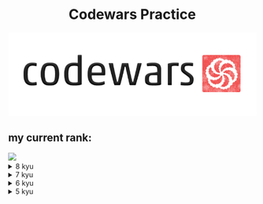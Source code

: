 <h1 align="center">Codewars Practice</h1>
<p align="center">
<img src="codewars.png" margin-left="300px" margin-right="auto"/>
</p>

<h2>my current rank:</h2>
<img src="https://www.codewars.com/users/verystone69/badges/large"/>
<details>
<summary>8 kyu</summary>
<ul>
<li><a href="https://www.codewars.com/kata/reviews/5265326f5fda8eb1160004cb/groups/61d3e81668975c0001d8958b">Convert a Number to a String!</a>
<li><a href="https://www.codewars.com/kata/reviews/56deebdf6a5c28baa9000031/groups/641d91fe26b289000137d92d">Opposite number</a>
<li><a href="https://www.codewars.com/kata/reviews/5715eaf87cf4f3befe00002e/groups/5f78e7537d74a900015f3b70">Sum of positive</a>
<li><a href="https://www.codewars.com/kata/reviews/57eadb85cd143f4c9c0000a5/groups/5817a3d06288546631000040">Abbreviate a Two Word Name</a>
<li><a href="https://www.codewars.com/kata/reviews/5545f1150240a711650000c6/groups/554e9802d002991020000103">Is n divisible by x and y?</a>
<li><a href="https://www.codewars.com/kata/reviews/566770a5e2aefaf7b000002d/groups/5d48f66d2447aa000172d589">A Needle in the Haystack</a>
<li><a href="https://www.codewars.com/kata/reviews/555086ff587c4e3a7e000095/groups/57b5bee1db5b3da2ec0001fb">Opposites Attract</a>
<li><a href="https://www.codewars.com/kata/reviews/55fa902836589109b40000af/groups/6498a2b4d263330001c8134a">Beginner Series #1 School Paperwork Clock</a>
<li><a href="https://www.codewars.com/kata/reviews/55fa41c53658911447000032/groups/56521dfdd4da7a4dc80000a9">Beginner Series #2 Clock</a>
<li><a href="https://www.codewars.com/kata/reviews/5865f9bd2ffb9c2e2f0013af/groups/64af0865a2181600010954b1">Calculate average</a>
<li><a href="https://www.codewars.com/kata/reviews/57cc9785e850d466050000a7/groups/57cccde5d542d3148f0003d6">You only need one - Beginner</a>
<li><a href="https://www.codewars.com/kata/reviews/5837111123bee00d630000be/groups/5839d9ce171f3aac8700020f">Simple multiplication</a>
<li><a href="https://www.codewars.com/kata/reviews/56aa512a19a59b21ff000034/groups/64c6becb94952d0001375414">Regex count lowercase letters</a>
<li><a href="https://www.codewars.com/kata/reviews/580a1bd1b56dcf80b2000031/groups/580aa0729f1fb23551000067">Remove duplicates from list</a>
<li><a href="https://www.codewars.com/kata/reviews/559375e5091cf8e47d00005a/groups/62a6530b98eb29000148775a">Welcome to the City</a>
<li><a href="https://www.codewars.com/kata/reviews/54531473ef2fe4146700028b/groups/64eaf5f2989be30001c86bcb">NATO Phonetic Alphabet</a>
<li><a href="https://www.codewars.com/kata/reviews/563b814cc41198306a000132/groups/64f23248943404000117b8af">Stringy Strings</a>
<li><a href="https://www.codewars.com/kata/reviews/57a7775dc164c3db8b00003e/groups/650c10cdc4627c0001b6bf3f">Price of Mangoes</a>
<li><a href="https://www.codewars.com/kata/reviews/578e47f1f50c0dcc2c000111/groups/65277c57c5c19100017f261d">Count of positives / sum of negatives </a>
<li><a href="https://www.codewars.com/kata/reviews/577aec3cb9498e1aed00009a/groups/652967de805c4c00011c92ee">Find Maximum and Minimum Values of a List </a>
<li><a href="https://www.codewars.com/kata/reviews/57cfe3e5e01033d62200001b/groups/58493f83e11dc93152000ffa">Sort and Star</a>
<li><a href="https://www.codewars.com/kata/reviews/57eaeb9f78748ff92a00000b/groups/654002dddda7cc00011027c9">Sum Mixed Array</a>
<li><a href="https://www.codewars.com/kata/reviews/5c8bfbbf3b8ec2000116c7cb/groups/6547a898b2effa00012bd68d">A wolf in sheep's clothing</a>
<li><a href="https://www.codewars.com/kata/reviews/5672a998edcb875b34000076/groups/6068782a202d4f0001b5b179">Rock Paper Scissors!</a>
<li><a href="https://www.codewars.com/kata/reviews/58782e3ad166c74687000408/groups/5a2a5eadd1b6089c05001750">Will there be enough space?</a>
<li><a href="https://www.codewars.com/kata/reviews/57878746fdd4269dfc00031a/groups/6555f71c2113d200010420b3">Sum without highest and lowest number</a>
<li><a href="https://www.codewars.com/kata/reviews/56efe986900453758d00008e/groups/65572e2d1cfac200015e47fe">altERnaTIng cAsE</a>
<li><a href="https://www.codewars.com/kata/reviews/5aa6e87978c0e8494900233e/groups/5aa6f10878c0e82ea90024a1">Will you make it?</a>
<li><a href="https://www.codewars.com/kata/reviews/55ccc9ffaeb10c1f4700005e/groups/5b98df588a71f3d29c000909">Grasshopper - Grade book </a>
<li><a href="https://www.codewars.com/kata/reviews/559ac78360f0be07c200005c/groups/559d543feafd01fb0f0000dd">Name Shuffler</a>
<li><a href="https://www.codewars.com/kata/reviews/5644257855d0e4439900006c/groups/6587feee602dd30001c65a57">How good are you really?</a>
<li><a href="https://www.codewars.com/kata/reviews/551383009c58f722fc00033c/groups/595cb8759092b1e8e8000109">Count by X</a>
<li><a href="https://www.codewars.com/kata/reviews/5771a1dbcf2b19f0f60001fd/groups/65b967f3d314fa000138852b">Removing Elements</a>
<li><a href="https://www.codewars.com/kata/reviews/53dc581021a252c4890000bc/groups/65bbeb11d423500001d0b535">Sum Arrays</a>
<li><a href="https://www.codewars.com/kata/reviews/555a6958063f905e1b00001c/groups/555a8ad0ce5491d7da000011">Is it even?</a>
<li><a href="https://www.codewars.com/kata/reviews/568d4ea6ab0a10c7210000f2/groups/61dcb23b3d226a000170f70a">Transportation on vacation</a>
<li><a href="https://www.codewars.com/kata/reviews/523b623152af8a30c600002a/groups/57a3a51d7cb1f318900001dd">Function 2 - squaring an argument</a>
<li><a href="https://www.codewars.com/kata/reviews/554792a7761db25b8400015a/groups/5548ca8b90ed570574000018">Vowel remover</a>
<li><a href="https://www.codewars.com/kata/reviews/53af2ba0bbec0e2805000976/groups/5c2c4ef77323980001faa8a2">Are You Playing Banjo?</a>
<li><a href="https://www.codewars.com/kata/reviews/5720583f191358cea300004f/groups/572079c865a5042173000071">Training JS #7: if..else and ternary operator</a>
<li><a href="https://www.codewars.com/kata/reviews/591ad33de5e7871cac0009be/groups/65def4bbde9c52000165cb82">Find Multiples of a Number</a>
<li><a href="https://www.codewars.com/kata/reviews/57cc56dba362c1d44d000068/groups/57cc5ef458da9eba38001f6d">Parse nice int from char problem</a>

</ul>
</details>

<details>
<summary>7 kyu</summary>
<ul>
<li><a href="https://www.codewars.com/kata/reviews/602efa574781f60001fabf89/groups/64bceb2e37b7b80001bfb12e">Two numbers are positive</a>
<li><a href="https://www.codewars.com/kata/reviews/5b1ac05c46863ccfe00015af/groups/6249e805be5665000101eb62">My Language Skills</a>
<li><a href="https://www.codewars.com/kata/56eb0be52caf798c630013c0/javascript">Unlucky Days</a>
<li><a href="https://www.codewars.com/kata/539de388a540db7fec000642/javascript">The Coupon Code</a>
<li><a href="https://www.codewars.com/kata/556cebcf7c58da564a000045/solutions/javascript">Number of Rectangles in a Grid</a>
<li><a href="https://www.codewars.com/kata/585b1fafe08bae9988000314/javascript">Digits explosion</a>
<li><a href="https://www.codewars.com/kata/54ba84be607a92aa900000f1/javascript">Isograms</a>
<li><a href="https://www.codewars.com/kata/52fba66badcd10859f00097e/javascript">Disemvowel Trolls</a>
<li><a href="https://www.codewars.com/kata/554b4ac871d6813a03000035/javascript">Highest and Lowest</a>
<li><a href="https://www.codewars.com/kata/571640812ad763313600132b/javascript">Upper Strength</a>
<li><a href="https://www.codewars.com/kata/5624e574ec6034c3a20000e6/javascript">Hamming Distance - Part 1: Binary codes</a>
<li><a href="https://www.codewars.com/kata/579ba41ce298a73aaa000255/javascript">Name That Number!</a>
<li><a href="https://www.codewars.com/kata/5259b20d6021e9e14c0010d4">Reverse Words</a>
<li><a href="https://www.codewars.com/kata/586f6741c66d18c22800010a/javascript">Sum of a sequence</a>
<li><a href="https://www.codewars.com/kata/reviews/54ff35d3c1bad9fbfb00021d/groups/62cc7e80ec296e0001580e60">Vowel Count</a>
<li><a href="https://www.codewars.com/kata/reviews/5485f83ed8325edc730001c0/groups/648394988753ae0001beb9c7">Digit*Digit</a>
<li><a href="https://www.codewars.com/kata/reviews/5667eafcfde9ebbd5100002e/groups/57943eddc38ec252bb0004b9">Mumbling</a>
<li><a href="https://www.codewars.com/kata/reviews/554f53f79e5642b6850000ad/groups/648ef5c0f32efd0001735c21">Complementary DNA</a>
<li><a href="https://www.codewars.com/kata/558fc85d8fd1938afb000014/solutions/javascript?filter=me&sort=best_practice&invalids=false">Sum of two lowest positive integers</a>
<li><a href="https://www.codewars.com/kata/55f2b110f61eb01779000053/solutions/javascript?filter=me&sort=best_practice&invalids=false">Beginner Series #3 Sum of Numbers</a>
<li><a href="https://www.codewars.com/kata/reviews/51f2d1cafc9c0f745c000380/groups/575cd0b881ce1de7af00013f">String ends with?</a>
<li><a href="https://www.codewars.com/kata/reviews/5418ac811d3bf3216b000236/groups/6494a6cf104eb90001d74690">Credit Card Mask</a>
<li><a href="https://www.codewars.com/kata/reviews/5656bd079c771d9d4e00001b/groups/565891e1864f843574000034">Two to One</a>
<li><a href="https://www.codewars.com/kata/reviews/56541bb62a8c458476000040/groups/64989cdc0983410001541d54">Printer Errors</a>
<li><a href="https://www.codewars.com/kata/reviews/5506c16fa11c0a0eef0000a3/groups/58d58a77a636b6826a000e85">Categorize New Member </a>
<li><a href="https://www.codewars.com/kata/reviews/55f8abdcb692958d4800000f/groups/596231bca22617aa57000142">Regex validate PIN code</a>
<li><a href="https://www.codewars.com/kata/reviews/563b684ec41198b5920000ea/groups/62987f497ad3f10001de8fff">Growth of a Population</a>
<li><a href="https://www.codewars.com/kata/reviews/5724229c8c7e05a17400004e/groups/64bcf1b9c68efa0001bda25a">Sum of Multiples </a>
<li><a href="https://www.codewars.com/kata/reviews/582ab0ebd0a3a7ca08000018/groups/587631f3b8168af65f00218e">Keep the Order</a>
<li><a href="https://www.codewars.com/kata/reviews/564a2abfece0858a7100000f/groups/64c22d5336d9b90001647c24">Number of People in the Bus</a>
<li><a href="https://www.codewars.com/kata/reviews/55b05294b76b61d1f300004d/groups/64d7e3da914b700001463ccd">Filter the number</a>
<li><a href="https://www.codewars.com/kata/reviews/587438f7c63fc7706f002229/groups/64e25c8d0717e3000177c4d4">Tail Swap </a>
<li><a href="https://www.codewars.com/kata/reviews/56576f8846bfd9710b00003c/groups/64f85bf2867587000167c9d7">Running out of space</a>
<li><a href="https://www.codewars.com/kata/reviews/5af4343b8821435343001430/groups/64fb67b3b048a30001ddcc51">When do leap years occur here?</a>
<li><a href="https://www.codewars.com/kata/reviews/57856f74bf6a1ede3f000406/groups/57865f18a1b8d57a8d002005">Ones and Zeros</a>
<li><a href="https://www.codewars.com/kata/reviews/5747671c27d5b9dc65000153/groups/650aa55c1f0ec1000102defa">noobCode 04: HOT SINGLES...</a>
<li><a href="https://www.codewars.com/kata/reviews/57100ac4134efba225000021/groups/6510083a2cf8360001825a1d">Number climber</a>
<li><a href="https://www.codewars.com/kata/reviews/592e3556b84277e75b000889/groups/65152d1141bb1a00019d4eb2">Number of Decimal Digits</a>
<li><a href="https://www.codewars.com/kata/reviews/558dd9d24bcfc35bfa0000aa/groups/5e41025c76126b000116e78e">Find The Duplicated Number in a Consecutive Unsorted List </a>
<li><a href="https://www.codewars.com/kata/reviews/559595019987562910000014/groups/651e6943b60a5a0001d80697">The highest profit wins!</a>
<li><a href="https://www.codewars.com/kata/reviews/563da7533a77d3f16a000033/groups/652066342a657800019a7052">Remove the minimum</a>
<li><a href="https://www.codewars.com/kata/reviews/57cc981de850d466050000b0/groups/6538abd690c7c00001120382">Small enough?</a>
<li><a href="https://www.codewars.com/kata/reviews/57eea7b88ead0b8d8d0000f7/groups/62e871943475120001844df6">Flatten and sort an array</a>
<li><a href="https://www.codewars.com/kata/reviews/583f1c66d622c07b55000059/groups/5c01b111bf0ea728f5004068">Make a function that does arithmetic</a>
<li><a href="https://www.codewars.com/kata/reviews/57212cbd3193d5127d000007/groups/6588096f9008080001d1cf5b">Dinner Plans</a>
<li><a href="https://www.codewars.com/kata/reviews/539ee47845b3c401d0000280/groups/658c8ffa0f792500015dd482">Find the capitals</a>
<li><a href="https://www.codewars.com/kata/reviews/584094d3f1ad4080e90000bd/groups/6591ba710dd28c00018ba9e3">Gryffindor vs Slytherin Quidditch Game</a>
<li><a href="https://www.codewars.com/kata/reviews/5b18eab58c63628315000936/groups/65bf6c613c564f0001e2d271">Fix string case</a>
<li><a href="https://www.codewars.com/kata/reviews/5174a68231d5270475000005/groups/55c28ba76e128f601f0000b4">Sort Numbers</a>
<li><a href="https://www.codewars.com/kata/reviews/555ee48d4acbe4782c0000a4/groups/58c12a3be08b7c56520012c6">Sum of the first nth term of Series</a>
<li><a href="https://www.codewars.com/kata/reviews/52f3149596de55aded000413/groups/65d83f1c7126e00001fc6cdf">Summing a number's digits</a>
</ul> 
</details>
<details>
<summary>6 kyu</summary>
<ul>
<li><a href="https://www.codewars.com/kata/57b6f5aadb5b3d0ae3000611/javascript">Length of missing array</a></li>
<li><a href="https://www.codewars.com/kata/596f72bbe7cd7296d1000029/javascript">Array Deep Count</a></li>
<li><a href="https://www.codewars.com/kata/567ed5db4089538eea000010/javascript">Nuclear Missile Manager</a></li>
<li><a href="https://www.codewars.com/kata/5351b35ebaeb67f9110012d2/solutions/javascript?filter=me&sort=best_practice">Can you keep a secret?</a></li>
<li><a href="https://www.codewars.com/kata/526ec46d6f5e255e150002d1/solutions/javascript?filter=me&sort=best_practice">Closures and Scopes</a></li>
<li><a href="https://www.codewars.com/kata/514b92a657cdc65150000006/solutions/javascript?filter=me&sort=best_practice">Multiples of 3 or 5</a></li>
<li><a href="https://www.codewars.com/kata/522551eee9abb932420004a0/solutions/javascript?filter=me&sort=best_practice">N-th Fibonacci</a></li>
<li><a href="https://www.codewars.com/kata/54b42f9314d9229fd6000d9c/javascript">Duplicate Encoder</a></li>
<li><a href="https://www.codewars.com/kata/5574835e3e404a0bed00001b/javascript">Handshake problem</a></li>
<li><a href="https://www.codewars.com/kata/reviews/534d3637c2059116ab0003c1/groups/63395ee1d251110001c6c80c">Multiplication table</a></li>
<li><a href="https://www.codewars.com/kata/reviews/523f5d21c841566fde00000c/groups/6339e76c617b760001c96089">Array.diff (JavaScript)</a></li>
<li><a href="https://www.codewars.com/kata/reviews/58d7686a79e609708a000a13/groups/633dd2a73bc9730001695334">Reverse every other word in the string</a></li>
<li><a href="https://www.codewars.com/kata/reviews/5d8f8fed88c4e10001cc1346/groups/633f352144afd40001c339f4">Pyramid Array</a></li>
<li><a href="https://www.codewars.com/kata/reviews/525f50e3b73515a6db000b86/groups/623b77719f12a30001035fe6">Create Phone Number</a></li>
<li><a href="https://www.codewars.com/kata/reviews/56002d1c656fe9438f00001b/groups/623b90e019de9f0001483383">Replace With Alphabet Position</a></li>
<li><a href="https://www.codewars.com/kata/reviews/583a0b20cd2acc1d9900007e/groups/62152bd9504776000175c95d">Find the missing letter</a></li>
<li><a href="https://www.codewars.com/kata/reviews/5552cffe7abf6e77eb000041/groups/621239723604140001f800ee">Playing with digits</a></li>
<li><a href="https://www.codewars.com/kata/reviews/5266876c8f4bf2da9b000365/groups/58ba8617343c9ebfc6000513">Who likes it?</a></li>
<li><a href="https://www.codewars.com/kata/reviews/56257b1427e918467e000174/groups/64846a3d3dad1a00019756bf">Find the odd int</a></li>
<li><a href="https://www.codewars.com/kata/reviews/541c8b5e7e4b4c61e2000149/groups/6484c746a1178b00012a50cf">Sum of Digits</a></li>
<li><a href="https://www.codewars.com/kata/reviews/55bf027550b2a3df3700005b/groups/64e26acf9fed9d0001aa0af8">Persistent Bugger</a></li>
<li><a href="https://www.codewars.com/kata/reviews/54c69b063962fac66a0001ab/groups/650605e54b20b90001b16dc1">Counting Duplicates </a></li>
<li><a href="https://www.codewars.com/kata/reviews/55c8a1ae7effa86f9d000091/groups/56711aae09c1e06f98000002">Your order, please</a></li>
<li><a href="https://www.codewars.com/kata/reviews/578aa7af466bb46ce600092d/groups/652cfbaae2c79c00019e934d">Sort the odd</a></li>
<li><a href="https://www.codewars.com/kata/reviews/57eb9ced304737a50f00000d/groups/6542009f507e0600013f7a25">Highest Scoring Word</a></li>
<li><a href="https://www.codewars.com/kata/reviews/585d85846aa5e61d580004cd/groups/6547a199fb145c000126c139">Find the unique number</a></li>
<li><a href="https://www.codewars.com/kata/reviews/52c31f8e6605bcc646000085/groups/608af526f2e24100012c0b31">Two Sum</a></li>
<li><a href="https://www.codewars.com/kata/reviews/565349bca24428f2870000a9/groups/6584a2f21121e1000137d9a0">Find The Parity Outlier</a></li>
<li><a href="https://www.codewars.com/kata/reviews/52efefcbcdf57161d4000094/groups/65be274f70880500014dfa49">Count characters in your string</a></li>
</ul>
</details>
<details>
<summary>5 kyu</summary>
<ul>
<li><a href="https://www.codewars.com/kata/reviews/52fd3e3460f49cddcf000f1f/groups/623d9ef83742700001732fc1">Number of trailing zeros of N!</a>
<li><a href="https://www.codewars.com/kata/reviews/52597aa56021e91c93000cb3/groups/6485be485d003e0001f3c296">Moving Zeros To The End </a>
<li><a href="https://www.codewars.com/kata/reviews/52bc74d4ac05d0945d000551/groups/6486330de253810001125392">First non-repeating character</a>
<li><a href="https://www.codewars.com/kata/reviews/550be338742fda753e000a03/groups/654caa75d1682a000191527c">Rot13</a>
<li><a href="https://www.codewars.com/kata/reviews/525f3eda17c7cd9f9e000b3c/groups/65c295569b585b0001c7a162">Calculating with Functions</a>
</ul>
</details>

